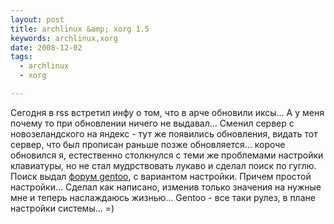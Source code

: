 ```yaml
--- 
layout: post
title: archlinux &amp; xorg 1.5
keywords: archlinux,xorg
date: 2008-12-02
tags:
  - archlinux
  - xorg

---
```

Сегодня в rss встретил инфу о том, что в арче обновили иксы...
А у меня почему то при обновлении ничего не выдавал... Сменил сервер с новозеландского на яндекс - тут же появились обновления, видать тот сервер, что был прописан раньше позже обновляется... короче обновился я, естественно столкнулся с теми же проблемами настройки клавиатуры, но не стал мудрствовать лукаво и сделал поиск по гуглю.
Поиск выдал <a href="http://www.gentoo.ru/node/12045" rel="nofollow">форум gentoo</a>, с вариантом настройки. Причем простой настройки... Сделал как написано, изменив только значения на нужные мне и теперь наслаждаюсь жизнью... Gentoo - все таки рулез, в плане настройки системы... =)
